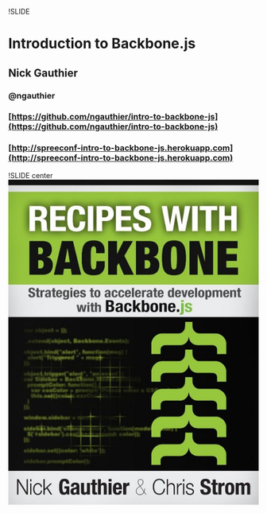 !SLIDE 
# Introduction to Backbone.js
## Nick Gauthier
### @ngauthier
### [https://github.com/ngauthier/intro-to-backbone-js](https://github.com/ngauthier/intro-to-backbone-js)
### [http://spreeconf-intro-to-backbone-js.herokuapp.com](http://spreeconf-intro-to-backbone-js.herokuapp.com)

!SLIDE center 
![Recipes with Backbone](cover.jpg)

